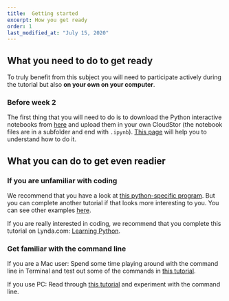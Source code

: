 ```yaml
---
title:  Getting started
excerpt: How you get ready
order: 1
last_modified_at: "July 15, 2020"
---
```


## What you need to do to get ready

To truly benefit from this subject you will need to participate actively during the tutorial  but also **on your own on your computer**.

### Before week 2

The first thing that you will need to do is to download the Python interactive notebooks from [here](https://code.research.uts.edu.au/143852/code-as-literacy-jupyter-notebooks/-/archive/master/code-as-literacy-jupyter-notebooks-master.zip) and upload them in your own CloudStor (the notebook files are in a subfolder and end with `.ipynb`). [This page](02-jupyter-notebook) will help you to understand how to do it.


## What you can do to get even readier

### If you are unfamiliar with coding

We recommend that you have a look at [this python-specific program](https://hourofpython.trinket.io/a-visual-introduction-to-python#/welcome/an-hour-of-code). But you can complete another tutorial if that looks more interesting to you. You can see other examples [here](https://code.org/learn).

If you are really interested in coding, we recommend that you complete this tutorial on Lynda.com: [Learning Python](https://www.lynda.com/Python-tutorials/Learning-Python/661773-2.html?org=uts.edu.au).

### Get familiar with the command line

If you are a Mac user: Spend some time playing around with the command line in Terminal and test out some of the commands in [this tutorial](https://www.lifehacker.com.au/2010/09/a-command-line-primer-for-beginners/).

If you use PC: Read through [this tutorial](http://www.digitalcitizen.life/command-prompt-how-use-basic-commands) and experiment with the command line.
